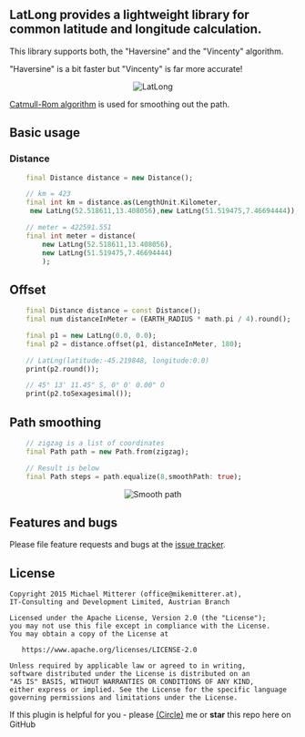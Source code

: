 ## LatLong provides a lightweight library for common latitude and longitude calculation.
This library supports both, the "Haversine" and the "Vincenty" algorithm.

"Haversine" is a bit faster but "Vincenty" is far more accurate!

<p align="center">
    <img alt="LatLong" src="https://github.com/MikeMitterer/dart-latlong/raw/master/doc/images/latlong.jpg">
</p>

[Catmull-Rom algorithm](https://hawkesy.blogspot.co.at/2010/05/catmull-rom-spline-curve-implementation.html) is used for smoothing out the path.

## Basic usage

### Distance
```dart
    final Distance distance = new Distance();

    // km = 423
    final int km = distance.as(LengthUnit.Kilometer,
     new LatLng(52.518611,13.408056),new LatLng(51.519475,7.46694444));

    // meter = 422591.551
    final int meter = distance(
        new LatLng(52.518611,13.408056),
        new LatLng(51.519475,7.46694444)
        );

```

## Offset
```dart
    final Distance distance = const Distance();
    final num distanceInMeter = (EARTH_RADIUS * math.pi / 4).round();

    final p1 = new LatLng(0.0, 0.0);
    final p2 = distance.offset(p1, distanceInMeter, 180);

    // LatLng(latitude:-45.219848, longitude:0.0)
    print(p2.round());

    // 45° 13' 11.45" S, 0° 0' 0.00" O
    print(p2.toSexagesimal());

```

## Path smoothing
```dart
    // zigzag is a list of coordinates
    final Path path = new Path.from(zigzag);

    // Result is below
    final Path steps = path.equalize(8,smoothPath: true);
```
<p align="center">
    <img alt="Smooth path" src="https://github.com/MikeMitterer/dart-latlong/raw/master/doc/images/smooth-path.jpg">
</p>

## Features and bugs
Please file feature requests and bugs at the [issue tracker](https://github.com/MikeMitterer/dart-latlong/issues).

## License

    Copyright 2015 Michael Mitterer (office@mikemitterer.at),
    IT-Consulting and Development Limited, Austrian Branch

    Licensed under the Apache License, Version 2.0 (the "License");
    you may not use this file except in compliance with the License.
    You may obtain a copy of the License at

       https://www.apache.org/licenses/LICENSE-2.0

    Unless required by applicable law or agreed to in writing,
    software distributed under the License is distributed on an
    "AS IS" BASIS, WITHOUT WARRANTIES OR CONDITIONS OF ANY KIND,
    either express or implied. See the License for the specific language
    governing permissions and limitations under the License.


If this plugin is helpful for you - please [(Circle)](https://gplus.mikemitterer.at/) me
or **star** this repo here on GitHub
